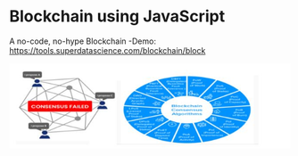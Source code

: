 # Blockchain using JavaScript	
A no-code, no-hype Blockchain -Demo: https://tools.superdatascience.com/blockchain/block


![outcome](./08.JPG)
